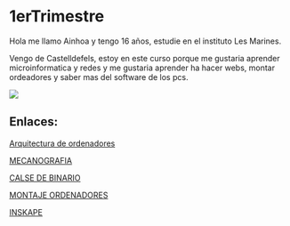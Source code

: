 # 1erTrimestre

Hola me llamo Ainhoa y tengo 16 años, estudie en el instituto Les Marines.

Vengo de Castelldefels, estoy en este curso porque me gustaria aprender microinformatica y redes y me gustaria aprender ha hacer webs, montar ordeadores y saber mas del software de los pcs.

![](https://i.pinimg.com/564x/0e/b0/f7/0eb0f708a1421e461d7c22f4010bef77.jpg)


## Enlaces:

[Arquitectura de ordenadores](https://github.com/Ainhoa0512/1erTrimestre/blob/main/ARQUITECTURA%20DE%20ORDENADORES.MD)

[MECANOGRAFIA](https://github.com/Ainhoa0512/1erTrimestre/edit/main/MECANOGRAFIA.MD)

[CALSE DE BINARIO](https://github.com/Ainhoa0512/1erTrimestre/blob/main/ARQUITECTURA%20DE%20ORDENADORES.MD#clase-de-binario)

[MONTAJE ORDENADORES](https://github.com/Ainhoa0512/1erTrimestre/new/main)

[INSKAPE](https://github.com/Ainhoa0512/1erTrimestre/blob/main/Inskape.md)
